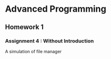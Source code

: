 # Advanced Programming
## Homework 1
### Assignment 4 : Without Introduction
A simulation of file manager
